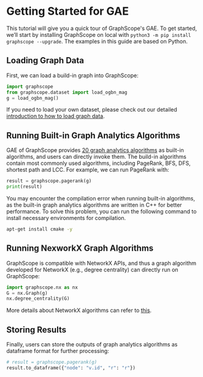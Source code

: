 # Getting Started for GAE
This tutorial will give you a quick tour of GraphScope's GAE. To get started, we’ll start by installing GraphScope on local with `python3 -m pip install graphscope --upgrade`. The examples in this guide are based on Python.


## Loading Graph Data
First, we can load a build-in graph into GraphScope:

```python
import graphscope
from graphscope.dataset import load_ogbn_mag
g = load_ogbn_mag()
```

If you need to load your own dataset, please check out our detailed [introduction to how to load graph data](https://graphscope.io/docs/latest/how_to_load_graphs.html).

## Running Built-in Graph Analytics Algorithms
GAE of GraphScope provides [20 graph analytics algorithms](https://github.com/alibaba/GraphScope/tree/main/analytical_engine/apps) as built-in algorithms, and users can directly invoke them. The build-in algorithms contain most commonly used algorithms, including PageRank, BFS, DFS, shortest path and LCC. For example, we can run PageRank with:

```python
result = graphscope.pagerank(g)
print(result)
``` 

You may encounter the compilation error when running built-in algorithms, as the built-in graph analytics algorithms are written in C++ for better performance. To solve this problem, you can run the following command to install necessary environments for compilation.

```bash
apt-get install cmake -y
```

## Running NexworkX Graph Algorithms

GraphScope is compatible with NetworkX APIs, and thus a graph algorithm developed for NetworkX (e.g., degree centrality) can directly run on GraphScope:

```python
import graphscope.nx as nx
G = nx.Graph(g)
nx.degree_centrality(G)
```

More details about NetworkX algorithms can refer to [this](https://networkx.org/documentation/stable/reference/algorithms/index.html).

## Storing Results

Finally, users can store the outputs of graph analytics algorithms as dataframe format for further processing:

```python
# result = graphscope.pagerank(g)
result.to_dataframe({"node": "v.id", "r": "r"})
```
